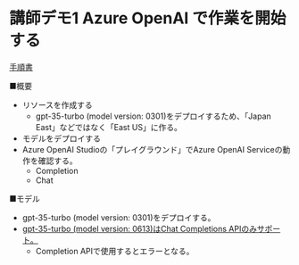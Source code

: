 # 講師デモ1 Azure OpenAI で作業を開始する

[手順書](https://microsoftlearning.github.io/mslearn-openai.ja-jp/Instructions/Labs/01-get-started-azure-openai.html)

■概要

- リソースを作成する
  - gpt-35-turbo (model version: 0301)をデプロイするため、「Japan East」などではなく「East US」に作る。
- モデルをデプロイする
- Azure OpenAI Studioの「プレイグラウンド」でAzure OpenAI Serviceの動作を確認する。
  - Completion
  - Chat

■モデル

- gpt-35-turbo (model version: 0301)をデプロイする。
- [gpt-35-turbo (model version: 0613)はChat Completions APIのみサポート。](https://learn.microsoft.com/en-us/answers/questions/1340679/azure-openai-getting-completions-call-failed-opera)
  - Completion APIで使用するとエラーとなる。
